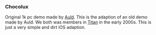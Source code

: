 ### Chocolux

Original 1k pc demo made by [Auld](http://sizecoding.blogspot.de/2008/02/chocolux-1k-intro.html). This is the adaption of an old demo made by Auld. We both was members in [Titan](http://titandemo.org/) in the early 2000s. This is just a very simple and dirt iOS adaption.
